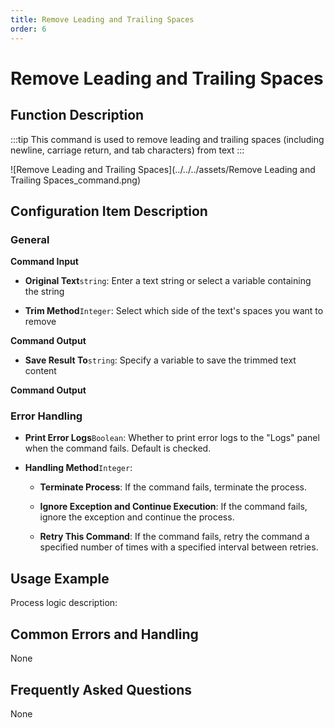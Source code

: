 ```yaml
---
title: Remove Leading and Trailing Spaces
order: 6
---
```


# Remove Leading and Trailing Spaces

## Function Description

:::tip 
This command is used to remove leading and trailing spaces (including newline, carriage return, and tab characters) from text
:::

![Remove Leading and Trailing Spaces](../../../assets/Remove Leading and Trailing Spaces_command.png)

## Configuration Item Description

### General

**Command Input**

- **Original Text**`string`: Enter a text string or select a variable containing the string

- **Trim Method**`Integer`: Select which side of the text's spaces you want to remove


**Command Output**

- **Save Result To**`string`: Specify a variable to save the trimmed text content


**Command Output**

### Error Handling

- **Print Error Logs**`Boolean`: Whether to print error logs to the "Logs" panel when the command fails. Default is checked. 

- **Handling Method**`Integer`:

    - **Terminate Process**: If the command fails, terminate the process.

    - **Ignore Exception and Continue Execution**: If the command fails, ignore the exception and continue the process.

    - **Retry This Command**: If the command fails, retry the command a specified number of times with a specified interval between retries.

## Usage Example

Process logic description:

## Common Errors and Handling

None

## Frequently Asked Questions

None

